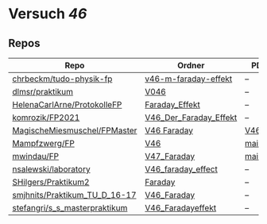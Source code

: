 # Versuch *46*

## Repos

|                                 Repo                                 |                                                           Ordner                                                            |                                                                 PDFs                                                                  |
|----------------------------------------------------------------------|-----------------------------------------------------------------------------------------------------------------------------|---------------------------------------------------------------------------------------------------------------------------------------|
|[chrbeckm/tudo-physik-fp](../repo/chrbeckm/tudo-physik-fp)            |[v46-m-faraday-effekt](https://github.com/chrbeckm/tudo-physik-fp/tree/master/v46-m-faraday-effekt)                          |–                                                                                                                                      |
|[dlmsr/praktikum](../repo/dlmsr/praktikum)                            |[V046](https://github.com/dlmsr/praktikum/tree/master/V046)                                                                  |–                                                                                                                                      |
|[HelenaCarlArne/ProtokolleFP](../repo/HelenaCarlArne/ProtokolleFP)    |[Faraday_Effekt](https://github.com/HelenaCarlArne/ProtokolleFP/tree/master/Faraday_Effekt)                                  |–                                                                                                                                      |
|[komrozik/FP2021](../repo/komrozik/FP2021)                            |[V46_Der_Faraday_Effekt](https://github.com/komrozik/FP2021/tree/main/V46_Der_Faraday_Effekt)                                |–                                                                                                                                      |
|[MagischeMiesmuschel/FPMaster](../repo/MagischeMiesmuschel/FPMaster)  |[V46 Faraday](https://github.com/MagischeMiesmuschel/FPMaster/tree/master/V46%20Faraday)                                     |[V46.pdf](https://docs.google.com/viewer?url=https://raw.githubusercontent.com/MagischeMiesmuschel/FPMaster/master/Protokolle/V46.pdf) |
|[Mampfzwerg/FP](../repo/Mampfzwerg/FP)                                |[V46](https://github.com/Mampfzwerg/FP/tree/master/V46)                                                                      |[main.pdf](https://docs.google.com/viewer?url=https://raw.githubusercontent.com/Mampfzwerg/FP/master/V46/main.pdf)                     |
|[mwindau/FP](../repo/mwindau/FP)                                      |[V47_Faraday](https://github.com/mwindau/FP/tree/master/FP_Master/V47_Faraday)                                               |[main.pdf](https://docs.google.com/viewer?url=https://raw.githubusercontent.com/mwindau/FP/master/FP_Master/V47_Faraday/build/main.pdf)|
|[nsalewski/laboratory](../repo/nsalewski/laboratory)                  |[V46_faraday_effect](https://github.com/nsalewski/laboratory/tree/master/FP/V46_faraday_effect)                              |–                                                                                                                                      |
|[SHilgers/Praktikum2](../repo/SHilgers/Praktikum2)                    |[Faraday](https://github.com/SHilgers/Praktikum2/tree/master/Faraday)                                                        |–                                                                                                                                      |
|[smjhnits/Praktikum_TU_D_16-17](../repo/smjhnits/Praktikum_TU_D_16-17)|[V46_Faraday](https://github.com/smjhnits/Praktikum_TU_D_16-17/tree/master/Fortgeschrittenenpraktikum/Protokolle/V46_Faraday)|–                                                                                                                                      |
|[stefangri/s_s_masterpraktikum](../repo/stefangri/s_s_masterpraktikum)|[V46_Faradayeffekt](https://github.com/stefangri/s_s_masterpraktikum/tree/master/V46_Faradayeffekt)                          |–                                                                                                                                      |
